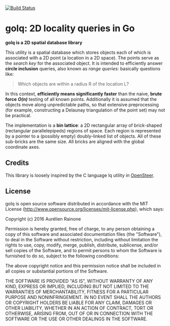 [![Build Status](https://travis-ci.org/aurelien-rainone/golq.svg?branch=master)](https://travis-ci.org/aurelien-rainone/golq)
# golq: 2D locality queries in Go

**golq is a 2D spatial database library**

This utility is a spatial database which stores objects each of which is
associated with a 2D point (a location in a 2D space). The points serve as
the *search key* for the associated object. It is intended to efficiently
answer **circle inclusion** queries, also known as *range queries*: basically
questions like:

>Which objects are within a radius R of the location L?

In this context, **efficiently means significantly faster** than the naive,
**brute force** ***O(n)*** testing of all known points. Additionally it is assumed that
the objects move along unpredictable paths, so that extensive preprocessing
(for example, constructing a Delaunay triangulation of the point set) may not
be practical.

The implementation is a **bin lattice**: a 2D rectangular array of brick-shaped
(rectangular parallelepipeds) regions of space. Each region is represented by
a pointer to a (possibly empty) doubly-linked list of objects. All of these
sub-bricks are the same size. All bricks are aligned with the global
coordinate axes.

## Credits

This library is loosely inspired by the C language lq utility in
[OpenSteer](https://github.com/meshula/OpenSteer).

## License

golq is open source software distributed in accordance with the MIT
License (http://www.opensource.org/licenses/mit-license.php), which says:

Copyright (c) 2016 Aurélien Rainone

Permission is hereby granted, free of charge, to any person obtaining a copy
of this software and associated documentation files (the "Software"), to deal
in the Software without restriction, including without limitation the rights
to use, copy, modify, merge, publish, distribute, sublicense, and/or sell
copies of the Software, and to permit persons to whom the Software is
furnished to do so, subject to the following conditions:

The above copyright notice and this permission notice shall be included in
all copies or substantial portions of the Software.

THE SOFTWARE IS PROVIDED "AS IS", WITHOUT WARRANTY OF ANY KIND, EXPRESS OR
IMPLIED, INCLUDING BUT NOT LIMITED TO THE WARRANTIES OF MERCHANTABILITY,
FITNESS FOR A PARTICULAR PURPOSE AND NONINFRINGEMENT. IN NO EVENT SHALL THE
AUTHORS OR COPYRIGHT HOLDERS BE LIABLE FOR ANY CLAIM, DAMAGES OR OTHER
LIABILITY, WHETHER IN AN ACTION OF CONTRACT, TORT OR OTHERWISE, ARISING FROM,
OUT OF OR IN CONNECTION WITH THE SOFTWARE OR THE USE OR OTHER DEALINGS IN
THE SOFTWARE.
